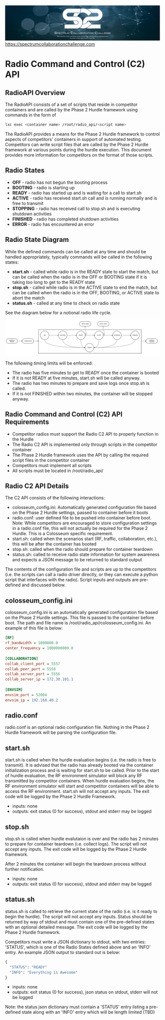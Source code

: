 ![SC2 Banner](resources/SC2_Banner.png)
https://spectrumcollaborationchallenge.com

# Radio Command and Control (C2) API
## RadioAPI Overview

The RadioAPI consists of a set of scripts that reside in competitor containers and are called by the Phase 2 Hurdle framework using commands in the form of

```bash
lxc exec <container name> /root/radio_api/<script name>
```

The RadioAPI provides a means for the Phase 2 Hurdle framework to control aspects of competitors' containers in support of automated testing. Competitors can write script files that are called by the Phase 2 Hurdle framework at various points during the hurdle execution. This document provides more information for competitors on the format of those scripts.

 
## Radio States

* **OFF** - radio has not begun the booting process
* **BOOTING** - radio is starting up
* **READY** - radio has started up and is waiting for a call to start.sh
* **ACTIVE** - radio has received start.sh call and is running normally and is free to transmit
* **STOPPING** - radio has received call to stop.sh and is executing shutdown activities
* **FINISHED** - radio has completed shutdown activities
* **ERROR** - radio has encountered an error
 
## Radio State Diagram

While the defined commands can be called at any time and should be handled appropriately, typically commands will be called in the following states:

*  **start.sh** - called while radio is in the READY state to start the match, but can be called when the radio is in the OFF or BOOTING state if it is taking too long to get to the READY state
*  **stop.sh** - called while radio is in the ACTIVE state to end the match, but can be called when the radio is in the OFF, BOOTING, or ACTIVE state to abort the match
*  **status.sh** - called at any time to check on radio state
 

See the diagram below for a notional radio life cycle.

![radioStateFlowchartv3](resources/radioStateFlowchartv3.png)

The following timing limits will be enforced:

* The radio has five minutes to get to READY once the container is booted
* If it is not READY at five minutes, start.sh will be called anyway.
* The radio has two minutes to prepare and save logs once stop.sh is called.
* If it is not FINISHED within two minutes, the container will be stopped anyway.

 
## Radio Command and Control (C2) API Requirements

* Competitor radios must support the Radio C2 API to properly function in the Hurdle
* The Radio C2 API is implemented only through scripts in the competitor container 
* The Phase 2 Hurdle framework uses the API by calling the required script files in the competitor container
* Competitors must implement all scripts
* All scripts must be located in /root/radio_api/ 

 
## Radio C2 API Details

The C2 API consists of the following interactions:

* colosseum_config.ini: Automatically generated configuration file based on the Phase 2 Hurdle settings, passed to container before it boots
* radio.conf: user defined file to be pushed into container before boot. Note: While competitors are encouraged to store configuration settings in a radio.conf file, this will not actually be required for the Phase 2 Hurdle. This is a Colosseum specific requirement.
* start.sh: called when the scenarios start (RF, traffic, collaboration, etc.), this will be after the container has booted 
* stop.sh: called when the radio should prepare for container teardown
* status.sh: called to receive radio state information for system awareness and expects a JSON message to be returned to standard output

 

The contents of the configuration file and scripts are up to the competitors (i.e. the scripts can call a radio driver directly, or they can execute a python script that interfaces with the radio). Script inputs and outputs are pre-defined and discussed below.
 
## colosseum_config.ini

colosseum_config.ini is an automatically generated configuration file based on the Phase 2 Hurdle settings. This file is passed to the container before boot.  The path and file name is /root/radio_api/colosseum_config.ini. An example of this file is below:

```ini
[RF]
rf_bandwidth = 1000000.0
center_frequency = 1000000000.0

[COLLABORATION]
collab_client_port = 5557
collab_peer_port = 5558
collab_server_port = 5556
collab_server_ip = 172.30.101.1

[ENVSIM]
envsim_port = 52004
envsim_ip = 192.168.40.2
``` 
 
## radio.conf

radio.conf is an optional radio configuration file. Nothing in the Phase 2 Hurdle framework will be parsing the configuration file.
 
## start.sh

start.sh is called when the hurdle evaluation begins (i.e. the radio is free to transmit). It is advised that the radio has already booted via the container initialization process and is waiting for start.sh to be called. Prior to the start of hurdle evaluation, the RF environment simulator will block any RF transmitted by competitor containers. When hurdle evaluation begins, the RF environment simulator will start and competitor containers will be able to access the RF environment. start.sh will not accept any inputs. The exit code will be logged by the Phase 2 Hurdle Framework. 

* inputs: none
* outputs: exit status (0 for success), stdout and stderr may be logged
 
## stop.sh

stop.sh is called when hurdle evalutaion is over and the radio has 2 minutes to prepare for container teardown (i.e. collect logs). The script will not accept any inputs. The exit code will be logged by the Phase 2 Hurdle framework.

After 2 minutes the container will begin the teardown process without further notification.

* inputs: none
* outputs: exit status (0 for success), stdout and stderr may be logged
 
## status.sh

status.sh is called to retrieve the current state of the radio (i.e. is it ready to begin the hurdle). The script will not accept any inputs. Status should be returned by way of stdout and must contain one of the pre-defined states with an optional detailed message. The exit code will be logged by the Phase 2 Hurdle framework.

Competitors must write a JSON dictionary to stdout, with two entries: 'STATUS', which is one of the Radio States defined above and an 'INFO' entry. An example JSON output to standard out is below:

```python
{
  "STATUS": "READY"
  "INFO": "Everything is Awesome"  
} 
```
 
* inputs: none
* outputs: exit status (0 for success), json status on stdout, stderr will not be logged

Note: the status json dictionary must contain a 'STATUS' entry listing a pre-defined state along with an 'INFO' entry which will be length limited (TBD)
